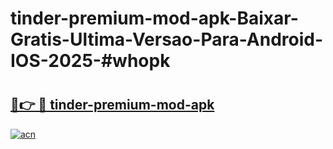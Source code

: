 # tinder-premium-mod-apk-Baixar-Gratis-Ultima-Versao-Para-Android-IOS-2025-#whopk

# <h2><a href="https://ainizakaria.my?title=tinder-premium-mod-apk&ref=25M">🔗👉 🔴 tinder-premium-mod-apk</a></h2>

[![acn](https://github.com/user-attachments/assets/0f9c940e-d8b0-45ae-aac7-cd30a18b3e1c)](https://ainizakaria.my?title=tinder-premium-mod-apk&ref=25M)

